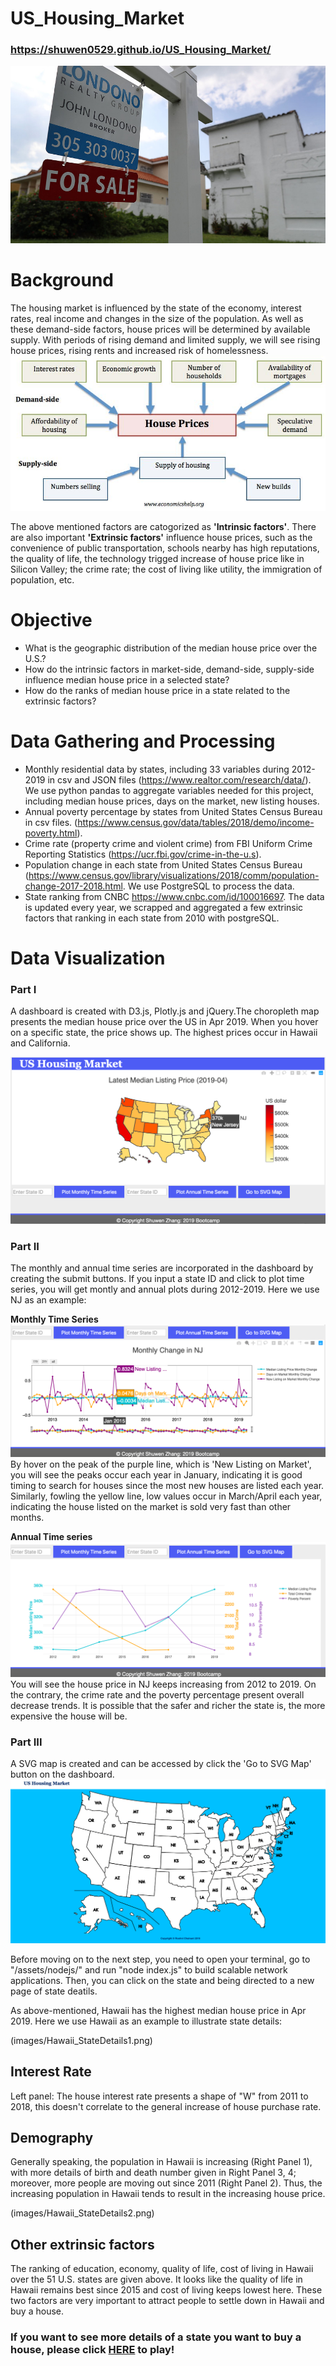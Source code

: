 # US_Housing_Market   
### https://shuwen0529.github.io/US_Housing_Market/

![TitleImg.jpg](images/TitleImg.jpg)

# Background
The housing market is influenced by the state of the economy, interest rates, real income and changes in the size of the population. As well as these demand-side factors, house prices will be determined by available supply. With periods of rising demand and limited supply, we will see rising house prices, rising rents and increased risk of homelessness.
![Factors.jpeg](images/factors-affecting-house-prices.jpg)

The above mentioned factors are catogorized as **'Intrinsic factors'**. There are also important **'Extrinsic factors'** influence house prices, such as the convenience of public transportation, schools nearby has high reputations, the quality of life, the technology trigged increase of house price like in Silicon Valley; the crime rate; the cost of living like utility, the immigration of population, etc.

# Objective
+ What is the geographic distribution of the median house price over the U.S.?
+ How do the intrinsic factors in market-side, demand-side, supply-side influence median house price in a selected state?
+ How do the ranks of median house price in a state related to the extrinsic factors?

# Data Gathering and Processing
+ Monthly residential data by states, including 33 variables during 2012-2019 in csv and JSON files (https://www.realtor.com/research/data/). We use python pandas to aggregate variables needed for this project, including median house prices, days on the market, new listing houses.
+ Annual poverty percentage by states from United States Census Bureau in csv files. (https://www.census.gov/data/tables/2018/demo/income-poverty.html).
+ Crime rate (property crime and violent crime) from FBI Uniform Crime Reporting Statistics (https://ucr.fbi.gov/crime-in-the-u.s).
+ Population change in each state from United States Census Bureau (https://www.census.gov/library/visualizations/2018/comm/population-change-2017-2018.html. We use PostgreSQL to process the data.
+ State ranking from CNBC https://www.cnbc.com/id/100016697. The data is updated every year, we scrapped and aggregated a few extrinsic factors that ranking in each state from 2010 with postgreSQL.

# Data Visualization
### Part I 
A dashboard is created with D3.js, Plotly.js and jQuery.The choropleth map presents the median house price over the US in Apr 2019. When you hover on a specific state, the price shows up. The highest prices occur in Hawaii and California. 

![Dashboard.png](images/US_Housing_Market_Dashborad.png) 

### Part II
The monthly and annual time series are incorporated in the dashboard by creating the submit buttons. If you input a state ID and click to plot time series, you will get montly and annual plots during 2012-2019. Here we use NJ as an example:

**Monthly Time Series**
![Monthly_timeseries.png](images/Monthly_timeseries.png)
By hover on the peak of the purple line, which is 'New Listing on Market', you will see the peaks occur each year in January, indicating it is good timing to search for houses since the most new houses are listed each year. Similarly, fowling the yellow line, low values occur in March/April each year, indicating the house listed on the market is sold very fast than other months.

**Annual Time series**
![Annual_timeseries.png](images/Annual_timeseries.png)
You will see the house price in NJ keeps increasing from 2012 to 2019. On the contrary, the crime rate and the poverty percentage present overall decrease trends. It is possible that the safer and richer the state is, the more expensive the house will be.

### Part III 
A SVG map is created and can be accessed by click the 'Go to SVG Map' button on the dashboard. 
![SVG_Map.png](images/SVG_Map.png)

Before moving on to the next step, you need to open your terminal, go to "/assets/nodejs/" and run "node index.js" to build scalable network applications. Then, you can click on the state and being directed to a new page of state deatils. 

As above-mentioned, Hawaii has the highest median house price in Apr 2019. Here we use Hawaii as an example to illustrate state details:

(images/Hawaii_StateDetails1.png)

## Interest Rate
Left panel: The house interest rate presents a shape of "W" from 2011 to 2018, this doesn't correlate to the general increase of house purchase rate.

## Demography
Generally speaking, the population in Hawaii is increasing (Right Panel 1), with more details of birth and death number given in Right Panel 3, 4; moreover, more people are moving out since 2011 (Right Panel 2). Thus, the increasing population in Hawaii tends to result in the increasing house price.

(images/Hawaii_StateDetails2.png)
## Other extrinsic factors
The ranking of education, economy, quality of life, cost of living in Hawaii over the 51 U.S. states are given above. It looks like the quality of life in Hawaii remains best since 2015 and cost of living keeps lowest here. These two factors are very important to attract people to settle down in Hawaii and buy a house.

### If you want to see more details of a state you want to buy a house, please click [HERE](https://shuwen0529.github.io/US_Housing_Market/) to play!
